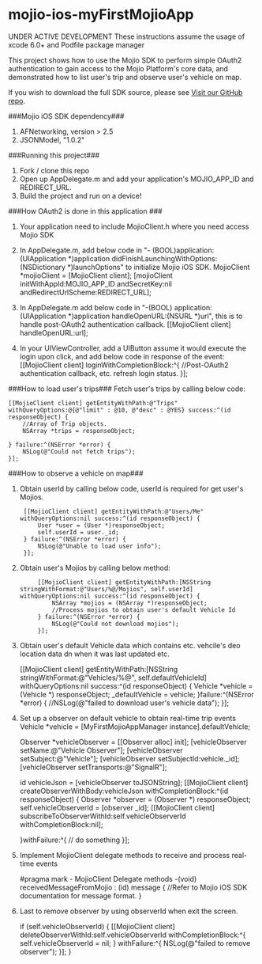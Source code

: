 # mojio-ios-myFirstMojioApp

UNDER ACTIVE DEVELOPMENT
These instructions assume the usage of xcode 6.0+ and Podfile package manager

This project shows how to use the Mojio SDK to perform simple OAuth2 authentication to gain access to the Mojio Platform's core data, and demonstrated how to list user's trip and observe user's vehicle on map.

If you wish to download the full SDK source, please see [Visit our GitHub repo](https://github.com/mojio/mojio-ios-sdk).

###Mojio iOS SDK dependency###
1. AFNetworking, version > 2.5
2. JSONModel, "1.0.2"

###Running this project###
1. Fork / clone this repo
2. Open up AppDelegate.m and add your application's MOJIO_APP_ID and REDIRECT_URL.
3. Build the project and run on a device!

###How OAuth2 is done in this application ###
1. Your application need to include MojioClient.h where you need access Mojio SDK

2. In AppDelegate.m, add below code in "- (BOOL)application:(UIApplication *)application didFinishLaunchingWithOptions:(NSDictionary *)launchOptions" to initialize Mojio iOS SDK.
    MojioClient *mojioClient = [MojioClient client];
    [mojioClient initWithAppId:MOJIO_APP_ID andSecretKey:nil andRedirectUrlScheme:REDIRECT_URL];

3. In AppDelegate.m add below code in "-(BOOL) application:(UIApplication *)application handleOpenURL:(NSURL *)url", this is to handle post-OAuth2 authentication callback.
    [[MojioClient client] handleOpenURL:url];

4. In your UIViewController, add a UIButton assume it would execute the login upon click, and add below code in response of the event:
    [[MojioClient client] loginWithCompletionBlock:^{
        //Post-OAuth2 authentication callback, etc. refresh login status.
    }];

###How to load user's trips###
Fetch user's trips by calling below code:

    [[MojioClient client] getEntityWithPath:@"Trips" withQueryOptions:@{@"limit" : @10, @"desc" : @YES} success:^(id responseObject) {
		//Array of Trip objects.        
        NSArray *trips = responseObject;
        
    } failure:^(NSError *error) {
        NSLog(@"Could not fetch trips");
    }];

###How to observe a vehicle on map###
1. Obtain userId by calling below code, userId is required for get user's Mojios. 

        [[MojioClient client] getEntityWithPath:@"Users/Me" withQueryOptions:nil success:^(id responseObject) {
            User *user = (User *)responseObject;
            self.userId = user._id;
        } failure:^(NSError *error) {
            NSLog(@"Unable to load user info");
        }];

2. Obtain user's Mojios by calling below method:

            [[MojioClient client] getEntityWithPath:[NSString stringWithFormat:@"Users/%@/Mojios", self.userId] withQueryOptions:nil success:^(id responseObject) {
                NSArray *mojios = (NSArray *)responseObject;
                //Process mojios to obtain user's default Vehicle Id
            } failure:^(NSError *error) {
                NSLog(@"Could not download mojios");
            }];


3. Obtain user's default Vehicle data which contains etc. vehcile's deo location data dn when it was last updated etc.

    [[MojioClient client] getEntityWithPath:[NSString stringWithFormat:@"Vehicles/%@", self.defaultVehicleId] withQueryOptions:nil success:^(id responseObject) {
        Vehicle *vehicle = (Vehicle *) responseObject;
        _defaultVehicle = vehicle;
    }failure:^(NSError *error) {
    	//NSLog(@"failed to download user's vehicle data");
    }];

4. Set up a observer on default vehicle to obtain real-time trip events
    Vehicle *vehicle = [MyFirstMojioAppManager instance].defaultVehicle;

    Observer *vehicleObserver = [[Observer alloc] init];
    [vehicleObserver setName:@"Vehicle Observer"];
    [vehicleObserver setSubject:@"Vehicle"];
    [vehicleObserver setSubjectId:vehicle._id];
    [vehicleObserver setTransports:@"SignalR"];
    
    id vehicleJson = [vehicleObserver toJSONString];
    [[MojioClient client] createObserverWithBody:vehicleJson withCompletionBlock:^(id responseObject) {
        Observer *observer = (Observer *) responseObject;
        self.vehicleObserverId = [observer _id];
        [[MojioClient client] subscribeToObserverWithId:self.vehicleObserverId withCompletionBlock:nil];
        
    }withFailure:^{
        // do something
    }];

 5. Implement MojioClient delegate methods to receive and process real-time events
	
	#pragma mark - MojioClient Delegate methods
	-(void) receivedMessageFromMojio : (id) message
	{
		//Refer to Mojio iOS SDK documentation for message format.
	}

6. Last to remove observer by using observerId when exit the screen.

    if (self.vehicleObserverId) {
        [[MojioClient client] deleteObserverWithId:self.vehicleObserverId withCompletionBlock:^{
            self.vehicleObserverId = nil;
        } withFailure:^{
            NSLog(@"failed to remove observer");
        }];
    }
